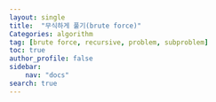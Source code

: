 ```yaml
---
layout: single
title:  "무식하게 풀기(brute force)"
Categories: algorithm 
tag: [brute force, recursive, problem, subproblem]
toc: true
author_profile: false
sidebar:
    nav: "docs"
search: true
---
```

